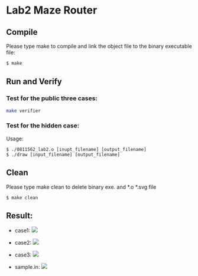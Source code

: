 # Lab2 Maze Router

## Compile
Please type make to compile and link the object file to the binary executable file:
```bash = 
$ make
````

## Run and Verify

### Test for the public three cases:
```bash = 
make verifier
```

### Test for the hidden case:
Usage:
```bash=
$ ./0811562_lab2.o [inupt_filename] [output_filename]
$ ./draw [input_filename] [output_filename]
```
## Clean
Please type make clean to delete binary exe. and *.o *.svg file
```bash=
$ make clean
```

## Result:

*	case1:
![](https://i.imgur.com/Ps6MR6G.png)

*	case2:
![](https://i.imgur.com/YTLBlXh.png)

*	case3:
![](https://i.imgur.com/QABHVXO.png)

* 	sample.in:
![](https://i.imgur.com/RQ1TcTi.png)